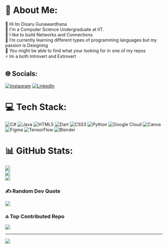# 💫 About Me:
🔭 Hi Im Disaru Gunawardhana<br>👯 I'm a Computer Science Undergraduate at IIT.<br>🤝 I like to build Networks and Connections<br>🌱 I’m currently learning different types of programming languages but my passion is Designing<br>💬 You might be able to find what your looking for in one of my repos<br>⚡ Im a both Introvert and Extrovert 


## 🌐 Socials:
[![Instagram](https://img.shields.io/badge/Instagram-%23E4405F.svg?logo=Instagram&logoColor=white)](https://instagram.com/disaru._.g) [![LinkedIn](https://img.shields.io/badge/LinkedIn-%230077B5.svg?logo=linkedin&logoColor=white)](https://linkedin.com/in/disaru1314) 

# 💻 Tech Stack:
![C#](https://img.shields.io/badge/c%23-%23239120.svg?style=for-the-badge&logo=csharp&logoColor=white) ![Java](https://img.shields.io/badge/java-%23ED8B00.svg?style=for-the-badge&logo=openjdk&logoColor=white) ![HTML5](https://img.shields.io/badge/html5-%23E34F26.svg?style=for-the-badge&logo=html5&logoColor=white) ![Dart](https://img.shields.io/badge/dart-%230175C2.svg?style=for-the-badge&logo=dart&logoColor=white) ![CSS3](https://img.shields.io/badge/css3-%231572B6.svg?style=for-the-badge&logo=css3&logoColor=white) ![Python](https://img.shields.io/badge/python-3670A0?style=for-the-badge&logo=python&logoColor=ffdd54) ![Google Cloud](https://img.shields.io/badge/GoogleCloud-%234285F4.svg?style=for-the-badge&logo=google-cloud&logoColor=white) ![Canva](https://img.shields.io/badge/Canva-%2300C4CC.svg?style=for-the-badge&logo=Canva&logoColor=white) ![Figma](https://img.shields.io/badge/figma-%23F24E1E.svg?style=for-the-badge&logo=figma&logoColor=white) ![TensorFlow](https://img.shields.io/badge/TensorFlow-%23FF6F00.svg?style=for-the-badge&logo=TensorFlow&logoColor=white) ![Blender](https://img.shields.io/badge/blender-%23F5792A.svg?style=for-the-badge&logo=blender&logoColor=white)
# 📊 GitHub Stats:
![](https://github-readme-stats.vercel.app/api?username=DisaruG&theme=algolia&hide_border=true&include_all_commits=true&count_private=true)<br/>
![](https://github-readme-streak-stats.herokuapp.com/?user=DisaruG&theme=algolia&hide_border=true)<br/>
![](https://github-readme-stats.vercel.app/api/top-langs/?username=DisaruG&theme=algolia&hide_border=true&include_all_commits=true&count_private=true&layout=compact)

### ✍️ Random Dev Quote
![](https://quotes-github-readme.vercel.app/api?type=horizontal&theme=dark)

### 🔝 Top Contributed Repo
![](https://github-contributor-stats.vercel.app/api?username=DisaruG&limit=5&theme=dracula&combine_all_yearly_contributions=true)

---
[![](https://visitcount.itsvg.in/api?id=DisaruG&icon=0&color=0)](https://visitcount.itsvg.in)

<!-- Proudly created with GPRM ( https://gprm.itsvg.in ) -->
